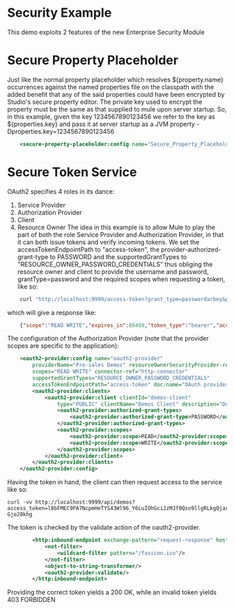 Security Example
================
This demo exploits 2 features of the new Enterprise Security Module

Secure Property Placeholder
=========================== 
Just like the normal property placeholder which resolves ${property.name} occurrences against the
named properties file on the classpath with the added benefit that any of the said properties could have been encrypted by Studio's secure property 
editor. The private key used to encrypt the property must be the same as that supplied to mule upon server startup. So, in this example, 
given the key 1234567890123456 we refer to the key as ${properties.key} and pass it at server startup as a JVM property -Dproperties.key=1234567890123456

```xml
	<secure-property-placeholder:config name="Secure_Property_Placeholder" key="${properties.key}" location="config.${env}.properties" doc:name="Secure Property Placeholder" />
```

Secure Token Service
====================
OAuth2 specifies 4 roles in its dance:
1. Service Provider
2. Authorization Provider
3. Client
4. Resource Owner
The idea in this example is to allow Mule to play the part of both the role Service Provider and Authorization Provider, in that it can both issue tokens
and verify incoming tokens. We set the accessTokenEndpointPath to "access-token", the provider-authorized-grant-type to PASSWORD and the 
supportedGrantTypes to "RESOURCE_OWNER_PASSWORD_CREDENTIALS" thus obliging the resource owner and client to provide the username 
and password, grantType=password and the required scopes when requesting a token, like so:

```bash
	curl "http://localhost:9999/access-token?grant_type=passwordarbey&password=hello123&scope=READ%20WRITE"
```
which will give a response like:

```json
	{"scope":"READ WRITE","expires_in":86400,"token_type":"bearer","access_token":"l8bFMEC9PA7NcpmHeTYS43Wl96_Y6LuIOhGci2zMJf0Qso9llgRLkgQjarMzUhvQz8vGVHmazrZ2C-Gjo20khg"}
```

The configuration of the Authorization Provider (note that the provider scopes are specific to the application):
```xml
	<oauth2-provider:config name="oauth2-provider"
		providerName="Pre-sales Demos" resourceOwnerSecurityProvider-ref="demos-security-provider"
		scopes="READ WRITE" connector-ref="http-connector"
		supportedGrantTypes="RESOURCE_OWNER_PASSWORD_CREDENTIALS"
		accessTokenEndpointPath="access-token" doc:name="OAuth provider module">
		<oauth2-provider:clients>
			<oauth2-provider:client clientId="demos-client"
				type="PUBLIC" clientName="Demos Client" description="Demos Client desc">
				<oauth2-provider:authorized-grant-types>
					<oauth2-provider:authorized-grant-type>PASSWORD</oauth2-provider:authorized-grant-type>
				</oauth2-provider:authorized-grant-types>
				<oauth2-provider:scopes>
					<oauth2-provider:scope>READ</oauth2-provider:scope>
					<oauth2-provider:scope>WRITE</oauth2-provider:scope>
				</oauth2-provider:scopes>
			</oauth2-provider:client>
		</oauth2-provider:clients>
	</oauth2-provider:config>
```

Having the token in hand, the client can then request access to the service like so:

	curl -vv http://localhost:9999/api/demos?access_token=l8bFMEC9PA7NcpmHeTYS43Wl96_Y6LuIOhGci2zMJf0Qso9llgRLkgQjarMzUhvQz8vGVHmazrZ2C-Gjo20khg

The token is checked by the validate action of the oauth2-provider.

```xml
        <http:inbound-endpoint exchange-pattern="request-response" host="localhost" port="9999" path="api" connector-ref="http-connector" doc:name="/api">
            <not-filter> 
                <wildcard-filter pattern="/favicon.ico"/> 
            </not-filter>
            <object-to-string-transformer/>
            <oauth2-provider:validate/>
        </http:inbound-endpoint>
```

Providing the correct token yields a 200 OK, while an invalid token yields 403 FORBIDDEN


